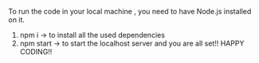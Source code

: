 To run the code in your local machine , you need to have Node.js installed on it.
1. npm i -> to install all the used dependencies 
2. npm start -> to start the localhost server
and you are all set!!
HAPPY CODING!!